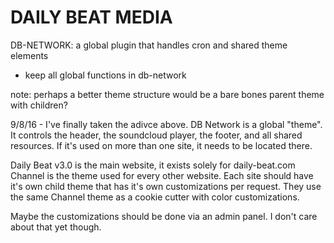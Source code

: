# DAILY BEAT MEDIA

DB-NETWORK: a global plugin that handles cron and shared theme elements
- keep all global functions in db-network



note: perhaps a better theme structure would be a bare bones parent theme with children?

9/8/16 - I've finally taken the adivce above.
DB Network is a global "theme".  It controls the header, the soundcloud player, the footer, and all shared resources.  If it's used on more than one site, it needs to be located there.

Daily Beat v3.0 is the main website, it exists solely for daily-beat.com
Channel is the theme used for every other website.  Each site should have it's own child theme that has it's own customizations per request.  They use the same Channel theme as a cookie cutter with color customizations. 

Maybe the customizations should be done via an admin panel.  I don't care about that yet though.